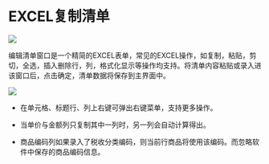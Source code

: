 # EXCEL复制清单

![](/static/images/sk/007.jpg)

编辑清单窗口是一个精简的EXCEL表单，常见的EXCEL操作，如复制，粘贴，剪切，全选，插入删除行，列，格式化显示等操作均支持。将清单内容粘贴或录入进该窗口后，点击确定，清单数据将保存到主界面中。

![](/static/images/sk/008.jpg)

  * 在单元格、标题行、列上右键可弹出右键菜单，支持更多操作。

  * 当单价与金额列只复制其中一列时，另一列会自动计算得出。

  * 商品编码列如果录入了税收分类编码，则当前行商品将使用该编码。而忽略软件中保存的商品编码信息。

